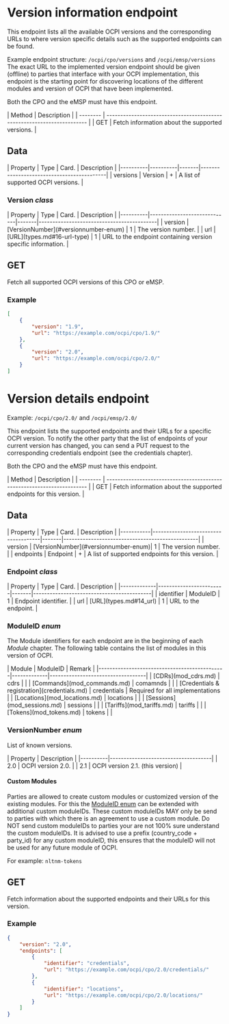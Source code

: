 
# Version information endpoint

This endpoint lists all the available OCPI versions and the corresponding URLs to
where version specific details such as the supported endpoints can be found.

Example endpoint structure: `/ocpi/cpo/versions` and `/ocpi/emsp/versions`
The exact URL to the implemented version endpoint should be given (offline) to parties that interface
with your OCPI implementation, this endpoint is the starting point for discovering locations
of the different modules and version of OCPI that have been implemented.

Both the CPO and the eMSP must have this endpoint.

<div><!-- ---------------------------------------------------------------------------- --></div>
| Method   | Description                                                             |
| -------- | ----------------------------------------------------------------------- |
| GET      | Fetch information about the supported versions.                         |
<div><!-- ---------------------------------------------------------------------------- --></div>


## Data

<div><!-- ---------------------------------------------------------------------------- --></div>
| Property | Type     | Card. | Description                               |
|----------|----------|-------|-------------------------------------------|
| versions | Version  | +     | A list of supported OCPI versions.        |
<div><!-- ---------------------------------------------------------------------------- --></div>


### Version *class*

<div><!-- ---------------------------------------------------------------------------- --></div>
| Property | Type                        | Card. | Description                               |
|----------|-----------------------------|-------|-------------------------------------------|
| version  | [VersionNumber](#versionnumber-enum) | 1     | The version number.                       |
| url      | [URL](types.md#16-url-type) | 1     | URL to the endpoint containing version specific information. |
<div><!-- ---------------------------------------------------------------------------- --></div>


## GET

Fetch all supported OCPI versions of this CPO or eMSP.

### Example

```json
[
    {
        "version": "1.9",
        "url": "https://example.com/ocpi/cpo/1.9/"
    },
    {
        "version": "2.0",
        "url": "https://example.com/ocpi/cpo/2.0/"
    }
]
```


# Version details endpoint

Example: `/ocpi/cpo/2.0/` and `/ocpi/emsp/2.0/`

This endpoint lists the supported endpoints and their URLs for a specific OCPI version. To notify the other party that the list of endpoints of your current version has changed, you can send a PUT request to the corresponding credentials endpoint (see the credentials chapter).

Both the CPO and the eMSP must have this endpoint.

<div><!-- ---------------------------------------------------------------------------- --></div>
| Method   | Description                                                             |
| -------- | ----------------------------------------------------------------------- |
| GET      | Fetch information about the supported endpoints for this version.       |
<div><!-- ---------------------------------------------------------------------------- --></div>


## Data

<div><!-- ---------------------------------------------------------------------------- --></div>
| Property  | Type                                | Card. | Description                                     |
|-----------|-------------------------------------|-------|-------------------------------------------------|
| version   | [VersionNumber](#versionnumber-enum)| 1     | The version number.                             |
| endpoints | Endpoint                            | +     | A list of supported endpoints for this version. |
<div><!-- ---------------------------------------------------------------------------- --></div>


### Endpoint *class*

<div><!-- ---------------------------------------------------------------------------- --></div>
| Property    | Type                   | Card. | Description                               |
|-------------|------------------------|-------|-------------------------------------------|
| identifier  | ModuleID               | 1     | Endpoint identifier.                      |
| url         | [URL](types.md#14_url) | 1     | URL to the endpoint.                      |
<div><!-- ---------------------------------------------------------------------------- --></div>


### ModuleID *enum*

The Module identifiers for each endpoint are in the beginning of each *Module* chapter. The following table contains the list of modules in this version of OCPI.

<div><!-- ---------------------------------------------------------------------------- --></div>
| Module                                       | ModuleID    | Remark                            |
|----------------------------------------------|-------------|-----------------------------------|
| [CDRs](mod_cdrs.md)                          | cdrs        |                                   |
| [Commands](mod_commands.md)                  | comamnds    |                                   |
| [Credentials & registration](credentials.md) | credentials | Required for all implementations  |
| [Locations](mod_locations.md)                | locations   |                                   |
| [Sessions](mod_sessions.md)                  | sessions    |                                   |
| [Tariffs](mod_tariffs.md)                    | tariffs     |                                   |
| [Tokens](mod_tokens.md)                      | tokens      |                                   |
<div><!-- ---------------------------------------------------------------------------- --></div>


### VersionNumber *enum*

List of known versions.

<div><!-- ---------------------------------------------------------------------------- --></div>
| Property | Description                         |
|----------|-------------------------------------|
| 2.0      | OCPI version 2.0.                   |
| 2.1      | OCPI version 2.1. (this version)    |
<div><!-- ---------------------------------------------------------------------------- --></div>


#### Custom Modules

Parties are allowed to create custom modules or customized version of the existing modules.
For this the [ModuleID enum](#moduleid-enum) can be extended with additional custom moduleIDs.
These custom moduleIDs MAY only be send to parties with which there is an agreement to use a custom module. Do NOT send custom moduleIDs to parties your are not 100% sure understand the custom moduleIDs.
It is advised to use a prefix (country_code + party_id) for any custom moduleID, this ensures that the moduleID will not be used for any future module of OCPI.
 
For example:
`nltnm-tokens`


## GET

Fetch information about the supported endpoints and their URLs for this version.

### Example

```json
{
    "version": "2.0",
    "endpoints": [
        {
            "identifier": "credentials",
            "url": "https://example.com/ocpi/cpo/2.0/credentials/"
        },
        {
            "identifier": "locations",
            "url": "https://example.com/ocpi/cpo/2.0/locations/"
        }
    ]
}
```
